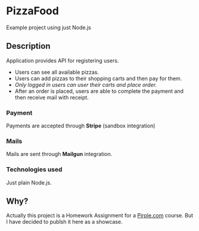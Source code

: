 # PizzaFood

Example project using just Node.js

## Description

Application provides API for registering users.

- Users can see all available pizzas.
- Users can add pizzas to their shopping carts and then pay for them.
- _Only logged in users can user their carts and place order._
- After an order is placed, users are able to complete the payment and then receive mail with receipt.

### Payment

Payments are accepted through **Stripe** (sandbox integration)

### Mails

Mails are sent through **Mailgun** integration.

### Technologies used

Just plain Node.js.

## Why?

Actually this project is a Homework Assignment for a [Pirple.com](https://pirple.com) course.
But I have decided to publsh it here as a showcase.
